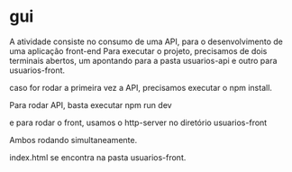 # gui
A atividade consiste no consumo de uma API, para o desenvolvimento de uma aplicação front-end
Para executar o projeto, precisamos de dois terminais abertos, um apontando para a pasta usuarios-api e outro para usuarios-front.

caso for rodar a primeira vez a API, precisamos executar o npm install.

Para rodar API, basta executar npm run dev

e para rodar o front, usamos o http-server no diretório usuarios-front

Ambos rodando simultaneamente.

index.html se encontra na pasta usuarios-front.
